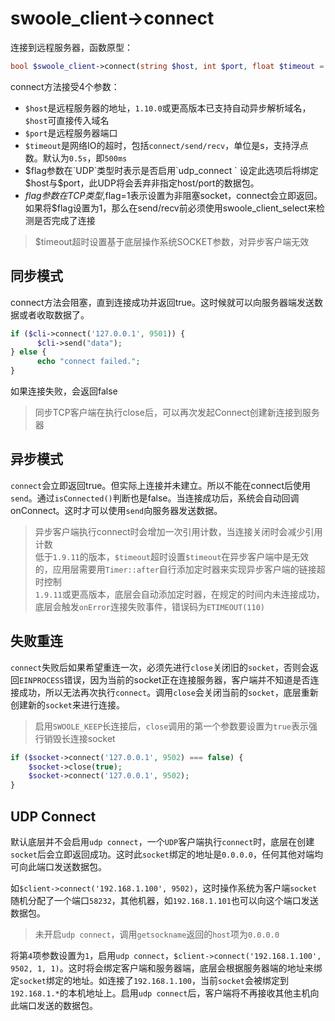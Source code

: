 # swoole_client->connect

连接到远程服务器，函数原型：
```php
bool $swoole_client->connect(string $host, int $port, float $timeout = 0.5, int $flag = 0)
```
connect方法接受4个参数：

* `$host`是远程服务器的地址，`1.10.0`或更高版本已支持自动异步解析域名，`$host`可直接传入域名
* `$port`是远程服务器端口
* `$timeout`是网络IO的超时，包括`connect/send/recv`，单位是s，支持浮点数。默认为`0.5s`，即`500ms`
* $flag参数在`UDP`类型时表示是否启用`udp_connect `
设定此选项后将绑定$host与$port，此UDP将会丢弃非指定host/port的数据包。
* $flag参数在TCP类型,$flag=1表示设置为非阻塞socket，connect会立即返回。如果将$flag设置为1，那么在send/recv前必须使用swoole_client_select来检测是否完成了连接

> $timeout超时设置基于底层操作系统SOCKET参数，对异步客户端无效  

同步模式
-----
connect方法会阻塞，直到连接成功并返回true。这时候就可以向服务器端发送数据或者收取数据了。

```php
if ($cli->connect('127.0.0.1', 9501)) {
      $cli->send("data");
} else {
      echo "connect failed.";
}
```
如果连接失败，会返回false
> 同步TCP客户端在执行close后，可以再次发起Connect创建新连接到服务器  

异步模式
----
`connect`会立即返回true。但实际上连接并未建立。所以不能在connect后使用`send`。通过`isConnected()`判断也是false。当连接成功后，系统会自动回调onConnect。这时才可以使用`send`向服务器发送数据。


> 异步客户端执行connect时会增加一次引用计数，当连接关闭时会减少引用计数  
> 低于`1.9.11`的版本，`$timeout`超时设置`$timeout`在异步客户端中是无效的，应用层需要用`Timer::after`自行添加定时器来实现异步客户端的链接超时控制  
> `1.9.11`或更高版本，底层会自动添加定时器，在规定的时间内未连接成功，底层会触发`onError`连接失败事件，错误码为`ETIMEOUT(110)`  

失败重连
----
`connect`失败后如果希望重连一次，必须先进行`close`关闭旧的`socket`，否则会返回`EINPROCESS`错误，因为当前的socket正在连接服务器，客户端并不知道是否连接成功，所以无法再次执行`connect`。调用`close`会关闭当前的`socket`，底层重新创建新的`socket`来进行连接。

> 启用`SWOOLE_KEEP`长连接后，`close`调用的第一个参数要设置为`true`表示强行销毁长连接socket

```php
if ($socket->connect('127.0.0.1', 9502) === false) {
    $socket->close(true);
    $socket->connect('127.0.0.1', 9502);
}
```

UDP Connect
----
默认底层并不会启用`udp connect`，一个`UDP`客户端执行`connect`时，底层在创建`socket`后会立即返回成功。这时此`socket`绑定的地址是`0.0.0.0`，任何其他对端均可向此端口发送数据包。

如`$client->connect('192.168.1.100', 9502)`，这时操作系统为客户端`socket`随机分配了一个端口`58232`，其他机器，如`192.168.1.101`也可以向这个端口发送数据包。

> 未开启`udp connect`，调用`getsockname`返回的`host`项为`0.0.0.0`

将第`4`项参数设置为`1`，启用`udp connect`，`$client->connect('192.168.1.100', 9502, 1, 1)`。这时将会绑定客户端和服务器端，底层会根据服务器端的地址来绑定`socket`绑定的地址。如连接了`192.168.1.100`，当前`socket`会被绑定到`192.168.1.*`的本机地址上。启用`udp connect`后，客户端将不再接收其他主机向此端口发送的数据包。